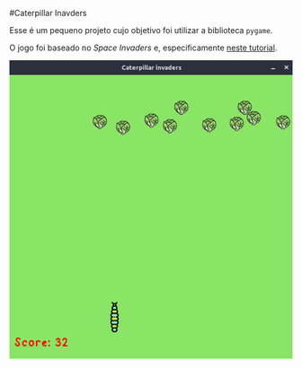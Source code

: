 #Caterpillar Inavders

Esse é um pequeno projeto cujo objetivo foi utilizar a biblioteca `pygame`.

O jogo foi baseado no *Space Invaders* e, especificamente [neste tutorial](https://www.youtube.com/watch?v=FfWpgLFMI7w).

![print scrren do jogo](cat-invaders.png)